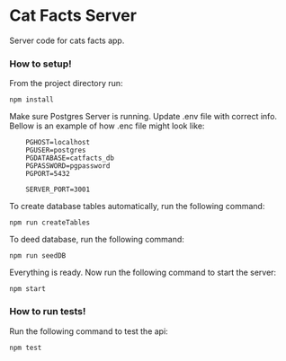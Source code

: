 # Cat Facts Server

Server code for cats facts app.

### How to setup!

From the project directory run:
```
npm install
```

Make sure Postgres Server is running. Update .env file with correct info. Bellow is an example of how .enc file might look like:
```
    PGHOST=localhost
    PGUSER=postgres
    PGDATABASE=catfacts_db
    PGPASSWORD=pgpassword
    PGPORT=5432
    
    SERVER_PORT=3001
```
To create database tables automatically, run the following command:
```
npm run createTables
```

To deed database, run the following command:
```
npm run seedDB
```

Everything is ready. Now run the following command to start the server:
```
npm start
```

### How to run tests!

Run the following command to test the api:
```
npm test
```
